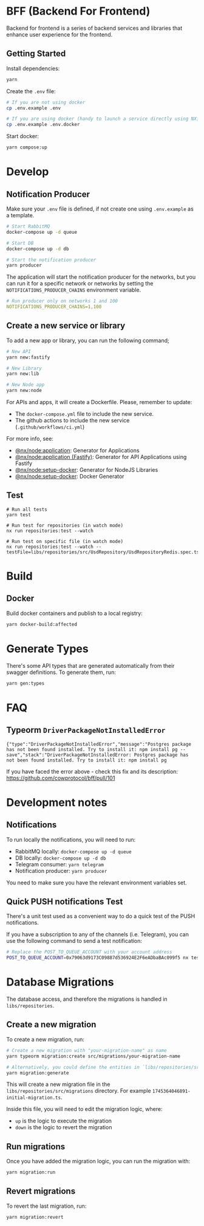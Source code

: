 # BFF (Backend For Frontend)

Backend for frontend is a series of backend services and libraries that enhance user experience for the frontend. 

## Getting Started

Install dependencies:

```bash
yarn
```

Create the `.env` file:

```bash
# If you are not using docker
cp .env.example .env

# If you are using docker (handy to launch a service directly using NX)
cp .env.example .env.docker
```

Start docker:
```bash
yarn compose:up
```

# Develop
## Notification Producer
Make sure your `.env` file is defined, if not create one using `.env.example` as a template.

```bash
# Start RabbitMQ
docker-compose up -d queue

# Start DB
docker-compose up -d db

# Start the notification producer
yarn producer
```

The application will start the notification producer for the networks, but you can run it for a specific network or networks by setting the `NOTIFICATIONS_PRODUCER_CHAINS` environment variable.

```yaml
# Run producer only on networks 1 and 100
NOTIFICATIONS_PRODUCER_CHAINS=1,100
```


## Create a new service or library

To add a new app or library, you can run the following command;

```bash
# New API
yarn new:fastify

# New Library
yarn new:lib

# New Node app
yarn new:node
```

For APIs and apps, it will create a Dockerfile. Please, remember to update:
- The `docker-compose.yml` file to include the new service.
- The github actions to include the new service (`.github/workflows/ci.yml`)

For more info, see:
- [@nx/node:application](https://nx.dev/packages/node/generators/application): Generator for Applications
- [@nx/node:application (Fastify)](https://nx.dev/showcase/example-repos/add-fastify): Generator for API Applications using Fastify 
- [@nx/node:setup-docker](https://nx.dev/nx-api/node/generators/library): Generator for NodeJS Libraries
- [@nx/node:setup-docker](https://nx.dev/nx-api/node/generators/setup-docker): Docker Generator

## Test

 ```
 # Run all tests
 yarn test

 # Run test for repositories (in watch mode)
 nx run repositories:test --watch

 # Run test on specific file (in watch mode)
 nx run repositories:test --watch --testFile=libs/repositories/src/UsdRepository/UsdRepositoryRedis.spec.ts
 ```


# Build
## Docker

Build docker containers and publish to a local registry:

```bash
yarn docker-build:affected
```

# Generate Types
There's some API types that are generated automatically from their swagger definitions. To generate them, run:

```bash
yarn gen:types
```

# FAQ

## Typeorm `DriverPackageNotInstalledError`

```
{"type":"DriverPackageNotInstalledError","message":"Postgres package has not been found installed. Try to install it: npm install pg --save","stack":"DriverPackageNotInstalledError: Postgres package has not been found installed. Try to install it: npm install pg
```

If you have faced the error above - check this fix and its description:
https://github.com/cowprotocol/bff/pull/101

# Development notes

## Notifications
To run locally the notifications, you will need to run:
- RabbitMQ locally: `docker-compose up -d queue`
- DB locally: `docker-compose up -d db`
- Telegram consumer: `yarn telegram`
- Notification producer: `yarn producer`

You need to make sure you have the relevant environment variables set.

## Quick PUSH notifications Test
There's a unit test used as a convenient way to do a quick test of the PUSH notifications.

If you have a subscription to any of the channels (i.e. Telegram), you can use the following command to send a test notification:

```bash
# Replace the POST_TO_QUEUE_ACCOUNT with your account address
POST_TO_QUEUE_ACCOUNT=0x79063d9173C09887d536924E2F6eADbaBAc099f5 nx test notification-producer --testFile=src/sendPush.test.ts
```
# Database Migrations
The database access, and therefore the migrations is handled in `libs/repositories`.


## Create a new migration
To create a new migration, run:
```bash
# Create a new migration with "your-migration-name" as name
yarn typeorm migration:create src/migrations/your-migration-name

# Alternatively, you could define the entities in `libs/repositories/src/database` and then run:
yarn migration:generate
```

This will create a new migration file in the `libs/repositories/src/migrations` directory. For example `1745364046891-initial-migration.ts`. 

Inside this file, you will need to edit the migration logic, where:
- `up` is the logic to execute the migration
- `down` is the logic to revert the migration

## Run migrations
Once you have added the migration logic, you can run the migration with:
```bash
yarn migration:run
```

## Revert migrations
To revert the last migration, run:
```bash
yarn migration:revert
```


